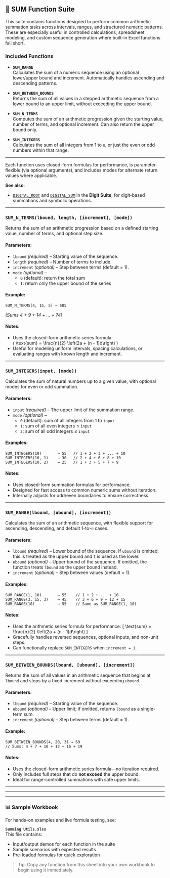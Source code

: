 ## 🧮 SUM Function Suite

This suite contains functions designed to perform common arithmetic summation tasks across intervals, ranges, and structured numeric patterns. These are especially useful in controlled calculations, spreadsheet modeling, and custom sequence generation where built-in Excel functions fall short.

### Included Functions

- **`SUM_RANGE`**  
  Calculates the sum of a numeric sequence using an optional lower/upper bound and increment. Automatically handles ascending and descending patterns.

- **`SUM_BETWEEN_BOUNDS`**  
  Returns the sum of all values in a stepped arithmetic sequence from a lower bound to an upper limit, without exceeding the upper bound.

- **`SUM_N_TERMS`**  
  Computes the sum of an arithmetic progression given the starting value, number of terms, and optional increment. Can also return the upper bound only.

- **`SUM_INTEGERS`**  
  Calculates the sum of all integers from 1 to `n`, or just the even or odd numbers within that range.

---

Each function uses closed-form formulas for performance, is parameter-flexible (via optional arguments), and includes modes for alternate return values where applicable.

**See also**:  
- [`DIGITAL_ROOT`](#) and [`DIGITAL_SUM`](#) in the **Digit Suite**, for digit-based summations and symbolic operations.

---
### `SUM_N_TERMS(lbound, length, [increment], [mode])`

Returns the sum of an arithmetic progression based on a defined starting value, number of terms, and optional step size.

#### Parameters:
- `lbound` *(required)* – Starting value of the sequence.
- `length` *(required)* – Number of terms to include.
- `increment` *(optional)* – Step between terms (default = 1).
- `mode` *(optional)* –  
  - `0` (default): return the total sum  
  - `1`: return only the upper bound of the series

#### Example:
```
SUM_N_TERMS(4, 15, 5) → 585
```
*(Sums 4 + 9 + 14 + ... + 74)*

#### Notes:
- Uses the closed-form arithmetic series formula:  
  \( \text{sum} = \frac{n}{2} \left(2a + (n - 1)d\right) \)
- Useful for modeling uniform intervals, spacing calculations, or evaluating ranges with known length and increment.

---
### `SUM_INTEGERS(input, [mode])`

Calculates the sum of natural numbers up to a given value, with optional modes for even or odd summation.

#### Parameters:
- `input` *(required)* – The upper limit of the summation range.
- `mode` *(optional)* –  
  - `0` (default): sum of all integers from 1 to `input`  
  - `1`: sum of all even integers ≤ `input`  
  - `2`: sum of all odd integers ≤ `input`

#### Examples:
```
SUM_INTEGERS(10)       → 55   // 1 + 2 + 3 + ... + 10  
SUM_INTEGERS(10, 1)    → 30   // 2 + 4 + 6 + 8 + 10  
SUM_INTEGERS(10, 2)    → 25   // 1 + 3 + 5 + 7 + 9
```

#### Notes:
- Uses closed-form summation formulas for performance.
- Designed for fast access to common numeric sums without iteration.
- Internally adjusts for odd/even boundaries to ensure correctness.

---
### `SUM_RANGE(lbound, [ubound], [increment])`

Calculates the sum of an arithmetic sequence, with flexible support for ascending, descending, and default 1-to-`n` cases.

#### Parameters:
- `lbound` *(required)* – Lower bound of the sequence. If `ubound` is omitted, this is treated as the upper bound and `1` is used as the lower.
- `ubound` *(optional)* – Upper bound of the sequence. If omitted, the function treats `lbound` as the upper bound instead.
- `increment` *(optional)* – Step between values (default = 1).

#### Examples:
```
SUM_RANGE(1, 10)       → 55    // 1 + 2 + ... + 10  
SUM_RANGE(3, 15, 3)    → 45    // 3 + 6 + 9 + 12 + 15  
SUM_RANGE(10)          → 55    // Same as SUM_RANGE(1, 10)
```

#### Notes:
- Uses the arithmetic series formula for performance:
  \[
  \text{sum} = \frac{n}{2} \left(2a + (n - 1)d\right)
  \]
- Gracefully handles reversed sequences, optional inputs, and non-unit steps.
- Can functionally replace `SUM_INTEGERS` when `increment = 1`.


---
### `SUM_BETWEEN_BOUNDS(lbound, [ubound], [increment])`

Returns the sum of all values in an arithmetic sequence that begins at `lbound` and steps by a fixed increment without exceeding `ubound`.

#### Parameters:
- `lbound` *(required)* – Starting value of the sequence.
- `ubound` *(optional)* – Upper limit; if omitted, returns `lbound` as a single-term sum.
- `increment` *(optional)* – Step between terms (default = 1).

#### Example:
```
SUM_BETWEEN_BOUNDS(4, 20, 3) → 69
// Sums: 4 + 7 + 10 + 13 + 16 + 19
```

#### Notes:
- Uses the closed-form arithmetic series formula—no iteration required.
- Only includes full steps that do **not exceed** the upper bound.
- Ideal for range-controlled summations with safe upper limits.

---
---

---

### 📊 Sample Workbook

For hands-on examples and live formula testing, see:

**`Summing Utils.xlsx`**  
This file contains:
- Input/output demos for each function in the suite
- Sample scenarios with expected results
- Pre-loaded formulas for quick exploration

> Tip: Copy any function from this sheet into your own workbook to begin using it immediately.
